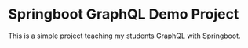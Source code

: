 # Springboot GraphQL Demo Project
This is a simple project teaching my students GraphQL with Springboot.
